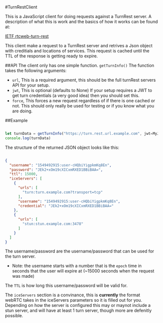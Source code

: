 #TurnRestClient

This is a JavaScript client for doing requests against a TurnRest server.  A description of what this is work and the basics of how it works can be found at:

[IETF rtcweb-turn-rest](https://tools.ietf.org/html/draft-uberti-rtcweb-turn-rest-00)

This client make a request to a TurnRest server and retrives a Json object with creditials and locations of services.  This request is cached until the TTL of the response is getting ready to expire.

##API
The client only has one simple function. `getTurnInfo()`
The function takes the following arguments:

* `url`, This is a required argument, this should be the full turnRest servers API for your setup.
* `jwt`, This is optional (defaults to None)  If your setup requires a JWT to get turn credentials (a very good idea) then you should set this. 
* `force`, This forces a new request regardless of if there is one cached or not.  This should only really be used for testing or if you know what you are doing.

##Example

```javascript

let turnData = getTurnInfo("https://turn.rest.url.example.com", jwt=MyJWTVar, force=False)
console.log(turnData)

```

The structure of the returned JSON object looks like this:

```json

{
  "username": "1549492915:user-cHQbiYigpkmKq8En",
  "password": "JEk2+xOm19cXICxmRXED1BBiBAA=",
  "ttl": 15000,
  "iceServers": [
    {
      "urls": [
        "turn:turn.example.com?transport=tcp"
      ],
      "username": "1549492915:user-cHQbiYigpkmKq8En",
      "credential": "JEk2+xOm19cXICxmRXED1BBiBAA="
    },
    {
      "urls": [
        "stun:stun.example.com:3478"
      ]
    }
  ]
}

```
The username/password are the username/password that can be used for the turn server.  

* Note: the username starts with a number that is the `epoch` time in seconds that the user will expire at (~15000 seconds when the request was made)

The `TTL` is how long this username/password will be valid for.

The `iceServers` section is a convinance, this is **currently** the format webRTC takes in the iceServers parameters so it is filled out for you.  Depending on how the server is configured this may or maynot include a stun server, and will have at least 1 turn server, though more are defenitly possible.



